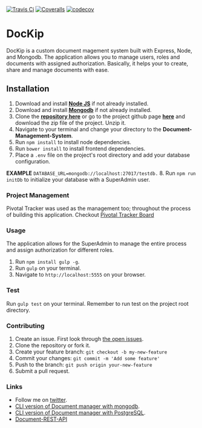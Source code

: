 [![Travis Ci](https://img.shields.io/travis/andela-rekemezie/Document-Management-System/develop.svg)](https://travis-ci.org/andela-rekemezie/Document-Management-System)
[![Coveralls](https://img.shields.io/coveralls/andela-rekemezie/Document-Management-System.svg)](https://coveralls.io/github/andela-rekemezie/Document-Management-System)
[![codecov](https://codecov.io/gh/andela-rekemezie/Document-Management-System/branch/master/graph/badge.svg)](https://codecov.io/gh/andela-rekemezie/Document-Management-System)

# DocKip

DocKip is a custom document magement system built with Express, Node, and Mongodb. The application allows you to manage users, roles and documents with assigned authorization. Basically, it helps your to create, share and manage documents with ease. 

## Installation

1. Download and install [**Node JS**](https://nodejs.org/en/) if not already installed.
2. Download and install [**Mongodb**](https://www.mongodb.org/downloads/) if not already installed.
3. Clone the [**repository here**](hhttps://github.com/andela-rekemezie/Document-Management-System.git) or go to the project github page [**here**](https://github.com/andela-rekemezie/Document-Management-System) and download the zip file of the project. Unzip it.
4. Navigate to your terminal and change your directory to the **Document-Management-System**.
5. Run `npm install` to install node dependencies.
6. Run `bower install` to install frontend dependencies.
7. Place a `.env` file on the project's root directory and add your database configuration.

 **EXAMPLE**
   `DATABASE_URL=mongodb://localhost:27017/testdb.`
8. Run `npm run initDb` to initialize your database with a SuperAdmin user.

### Project Management
Pivotal Tracker was used as the management too; throughout the process of building this application.
Checkout [Pivotal Tracker Board](https://www.pivotaltracker.com/n/projects/1515820)

### Usage
The application allows for the SuperAdmin to manage the entire process and assign authorization for different roles.
 1. Run `npm install gulp -g`.
 2. Run `gulp` on your terminal.
 3. Navigate to `http://localhost:5555` on your browser.

### Test
Run `gulp test` on your terminal. Remember to  run test on the project root directory.

### Contributing
1. Create an issue. First look through [the open issues](https://github.com/andela-rekemezie/Document-Management-System/issues).
2. Clone the repository or fork it.
3. Create your feature branch: `git checkout -b my-new-feature`
5. Commit your changes: `git commit -m 'Add some feature'`
4. Push to the branch: `git push origin your-new-feature`
5. Submit a pull request.

###  Links
* Follow me on [twitter](https://twitter.com/EkemezieRowland).
* [CLI version of Document manager with mongodb](https://github.com/andela-rekemezie/DMS-Mongoose).
* [CLI version of Document manager with PostgreSQL](https://github.com/andela-rekemezie/DMS-Sequelize).
* [Document-REST-API](https://github.com/andela-rekemezie/Document-Manager-REST-API)
